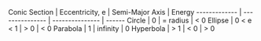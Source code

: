 <div class="pull-left">
Conic Section | Eccentricity, e | Semi-Major Axis | Energy
------------- | --------------- | --------------- | ------
Circle        | 0               | = radius        | < 0
Ellipse       | 0 < e < 1       | > 0             | < 0
Parabola      | 1               | infinity        | 0
Hyperbola     | > 1             | < 0             | > 0
</div>